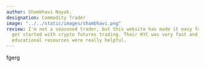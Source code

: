 ```yaml
---
author: Shambhavi Nayak.
designation: Commodity Trader
image: "../../static/images/shambhavi.png"
review: I'm not a seasoned trader, but this website has made it easy for me to
  get started with crypto futures trading. Their KYC was very fast and the
  educational resources were really helpful.
---
```

f﻿gerg
